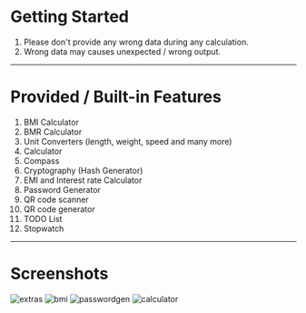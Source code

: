 # Getting Started

1) Please don't provide any wrong data during any calculation.
2) Wrong data may causes unexpected / wrong output.
----------------------------------------------------------------------------------------------------------------------
# Provided / Built-in Features

1) BMI Calculator
2) BMR Calculator
3) Unit Converters (length, weight, speed and many more)
4) Calculator
5) Compass
6) Cryptography (Hash Generator)
7) EMI and Interest rate Calculator
8) Password Generator
9) QR code scanner
10) QR code generator
11) TODO List
12) Stopwatch
----------------------------------------------------------------------------------------------------------------------
# Screenshots

![extras](https://github.com/Shuvo1505/flutter-application-AIOPack/assets/75200261/fdbc8a30-19b7-4544-8b05-4c742a0321e5)  ![bmi](https://github.com/Shuvo1505/flutter-application-AIOPack/assets/75200261/649ea49c-f5bd-4b22-926d-28d27431d53a)  ![passwordgen](https://github.com/Shuvo1505/flutter-application-AIOPack/assets/75200261/ef03758f-cdca-4124-bcfd-a9432ee22e1a)  ![calculator](https://github.com/Shuvo1505/flutter-application-AIOPack/assets/75200261/186fb3a7-114b-46db-aa4b-c5b0c8be8a73)
